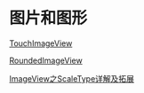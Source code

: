 # 图片和图形

[TouchImageView](https://github.com/MikeOrtiz/TouchImageView)

[RoundedImageView](https://github.com/vinc3m1/RoundedImageView)

[ImageView之ScaleType详解及拓展](https://juejin.im/post/5a27a5ca6fb9a0450b66436e)